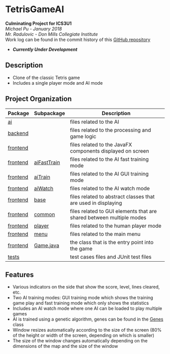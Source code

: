 # TetrisGameAI
**Culminating Project for ICS3U1<br>**
_Michael Pu - January 2018<br>
Mr. Radulovic - Don Mills Collegiate Institute<br>_
Work log can be found in the commit history of this [GitHub repository](https://github.com/mchlp/TetrisGameAI)

- _**Currently Under Development**_

## Description
- Clone of the classic Tetris game
- Includes a single player mode and AI mode

## Project Organization
Package                     |Subpackage                                 | Description
---                         |---                                        | ---
[ai](src/ai)                |                                           | files related to the AI
[backend](src/backend)      |                                           | files related to the processing and game logic
[frontend](src/frontend)    |                                           | files related to the JavaFX components displayed on screen
[frontend](src/frontend)    |[aiFastTrain](src/frontend/aifasttrain)    | files related to the AI fast training mode
[frontend](src/frontend)    |[aiTrain](src/frontend/aitrain)            | files related to the AI GUI training mode
[frontend](src/frontend)    |[aiWatch](src/frontend/aiwatch)            | files related to the AI watch mode
[frontend](src/frontend)    |[base](src/frontend/base)                  | files related to abstract classes that are used in displaying 
[frontend](src/frontend)    |[common](src/frontend/common)              | files related to GUI elements that are shared between multiple modes
[frontend](src/frontend)    |[player](src/frontend/common)              | files related to the human player mode
[frontend](src/frontend)    |[menu](src/frontend/menu)                  | files related to the main menu
[frontend](src/frontend)    |[Game.java](src/frontend/Game.java)        | the class that is the entry point into the game
[tests](src/tests)          |                                           | test cases files and JUnit test files

## Features
- Various indicators on the side that show the score, level, lines cleared, etc.
- Two AI training modes: GUI training mode which shows the training game play and fast training mode which only shows the statistics 
- Includes an AI watch mode where one AI can be loaded to play multiple games
- AI is trained using a genetic algorithm, genes can be found in the [Genes](/src/ai/Genes.java) class
- Window resizes automatically according to the size of the screen (80% of the height or width of the screen, depending on which is smaller)
- The size of the window changes automatically depending on the dimensions of the map and the size of the window
